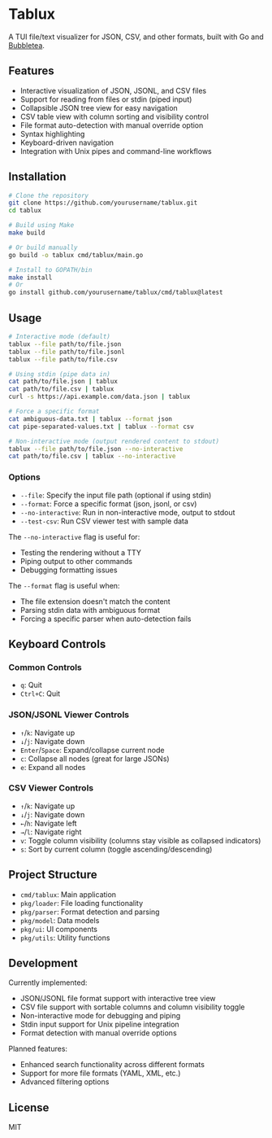 # Tablux

A TUI file/text visualizer for JSON, CSV, and other formats, built with Go and [Bubbletea](https://github.com/charmbracelet/bubbletea).

## Features

- Interactive visualization of JSON, JSONL, and CSV files
- Support for reading from files or stdin (piped input)
- Collapsible JSON tree view for easy navigation
- CSV table view with column sorting and visibility control
- File format auto-detection with manual override option
- Syntax highlighting
- Keyboard-driven navigation
- Integration with Unix pipes and command-line workflows

## Installation

```bash
# Clone the repository
git clone https://github.com/yourusername/tablux.git
cd tablux

# Build using Make
make build

# Or build manually
go build -o tablux cmd/tablux/main.go

# Install to GOPATH/bin
make install
# Or
go install github.com/yourusername/tablux/cmd/tablux@latest
```

## Usage

```bash
# Interactive mode (default)
tablux --file path/to/file.json
tablux --file path/to/file.jsonl
tablux --file path/to/file.csv

# Using stdin (pipe data in)
cat path/to/file.json | tablux
cat path/to/file.csv | tablux
curl -s https://api.example.com/data.json | tablux

# Force a specific format
cat ambiguous-data.txt | tablux --format json
cat pipe-separated-values.txt | tablux --format csv 

# Non-interactive mode (output rendered content to stdout)
tablux --file path/to/file.json --no-interactive
cat path/to/file.csv | tablux --no-interactive
```

### Options

- `--file`: Specify the input file path (optional if using stdin)
- `--format`: Force a specific format (json, jsonl, or csv)
- `--no-interactive`: Run in non-interactive mode, output to stdout
- `--test-csv`: Run CSV viewer test with sample data

The `--no-interactive` flag is useful for:
- Testing the rendering without a TTY
- Piping output to other commands
- Debugging formatting issues

The `--format` flag is useful when:
- The file extension doesn't match the content
- Parsing stdin data with ambiguous format
- Forcing a specific parser when auto-detection fails

## Keyboard Controls

### Common Controls
- `q`: Quit
- `Ctrl+C`: Quit

### JSON/JSONL Viewer Controls
- `↑`/`k`: Navigate up
- `↓`/`j`: Navigate down
- `Enter`/`Space`: Expand/collapse current node
- `c`: Collapse all nodes (great for large JSONs)
- `e`: Expand all nodes

### CSV Viewer Controls
- `↑`/`k`: Navigate up
- `↓`/`j`: Navigate down
- `←`/`h`: Navigate left
- `→`/`l`: Navigate right
- `v`: Toggle column visibility (columns stay visible as collapsed indicators)
- `s`: Sort by current column (toggle ascending/descending)

## Project Structure

- `cmd/tablux`: Main application
- `pkg/loader`: File loading functionality
- `pkg/parser`: Format detection and parsing
- `pkg/model`: Data models
- `pkg/ui`: UI components
- `pkg/utils`: Utility functions

## Development

Currently implemented:
- JSON/JSONL file format support with interactive tree view
- CSV file support with sortable columns and column visibility toggle
- Non-interactive mode for debugging and piping
- Stdin input support for Unix pipeline integration
- Format detection with manual override options

Planned features:
- Enhanced search functionality across different formats
- Support for more file formats (YAML, XML, etc.)
- Advanced filtering options

## License

MIT